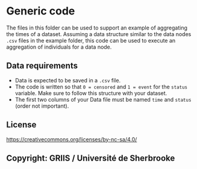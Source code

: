 # Generic code

The files in this folder can be used to support an example of aggregating the times of a dataset.
Assuming a data structure similar to the data nodes `.csv` files in the example folder, this code can be used to execute an aggregation of individuals for a data node.

## Data requirements

- Data is expected to be saved in a `.csv` file. 
- The code is written so that `0 = censored` and `1 = event` for the `status` variable. Make sure to follow this structure with your dataset.
- The first two columns of your Data file must be named `time` and `status` (order not important).

## License

https://creativecommons.org/licenses/by-nc-sa/4.0/

## Copyright: GRIIS / Université de Sherbrooke
